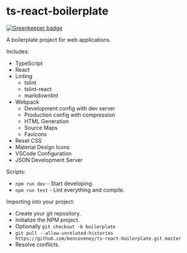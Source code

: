 # ts-react-boilerplate

[![Greenkeeper badge](https://badges.greenkeeper.io/bencoveney/ts-react-boilerplate.svg)](https://greenkeeper.io/)

A boilerplate project for web applications.

Includes:

- TypeScript
- React
- Linting
  - tslint
  - tslint-react
  - markdownlint
- Webpack
  - Development config with dev server
  - Production config with compression
  - HTML Generation
  - Source Maps
  - Favicons
- Reset CSS
- Material Design Icons
- VSCode Configuration
- JSON Development Server

Scripts:

- `npm run dev` - Start developing.
- `npm run test` - Lint everything and compile.

Importing into your project:

- Create your git repository.
- Initialize the NPM project.
- Optionally `git checkout -b boilerplate`
- `git pull --allow-unrelated-histories
 https://github.com/bencoveney/ts-react-boilerplate.git master`
- Resolve conflicts.
